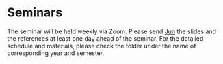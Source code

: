 # Seminars
The seminar will be held weekly via Zoom. Please send [Jun](mailto:junnchen@umich.edu) the slides and the references at least one day ahead of the seminar.
For the detailed schedule and materials, please check the folder under the name of corresponding year and semester.


